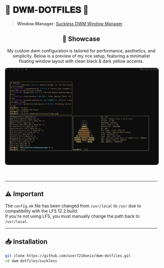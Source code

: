 # 🌟 **𝐃𝐖𝐌-𝐃𝐎𝐓𝐅𝐈𝐋𝐄𝐒** 🌟  
> **Window Manager**: [Suckless DWM Window Manager](https://dwm.suckless.org/)

<div style="text-align: center; margin-bottom: 50px;">
  <h2>🎨 Showcase</h2>
  <p>My custom dwm configuration is tailored for performance, aesthetics, and simplicity. Below is a preview of my rice setup, featuring a minimalist floating window layout with clean black & dark yellow accents.</p>
  <img src="pictures/lfsnew.png" alt="Rice Setup Preview" width="600" style="border: 2px solid #000; border-radius: 8px;">
</div>

---

## ⚠️ **Important**  
The `config.mk` file has been changed from `/usr/local` to `/usr` due to compatibility with the LFS 12.2 build.  
If you're not using LFS, you must manually change the path back to `/usr/local`.

---

## 📥 **Installation**

```bash
git clone https://github.com/user7210unix/dwm-dotfiles.git
cd dwm-dotfiles/suckless
